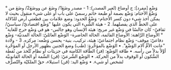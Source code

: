 وَضْع [مفرد]: ج ‌أوضاع (لغير المصدر):
1 - مصدر وضَعَ1/ وضَعَ عن ووضَعَ2/ وضَعَ من ° وَضْعُ الأختام: وَضْع بصمة أو طبعة خاتم رسميّ على باب أو على شيء منقول بحيث لا يمكن أخذ شيء دون كسر الأختام- وَضْعُ الحدود: وضع علامات بين قطعتي أرض للدّلالة على الخطّ الذي يفصلهما.
2 - هيئة الشَّيء التي يكون عليها "وَضْع اقتصاديّ/ سياسيّ/ ثقافيّ- كان جالسًا في وَضْع غير مريح: هيئة الإنسان وهو جالس- هو في وَضْع حرج للغاية" ° الأوضاع الرَّاهنة: الأوضاع القائمة، الحالة الحاضرة- الوَضْع العائليّ: الحالة المدنيّة- وَضْع دفاعيّ: موقف- وَضْع نظام اجتماعيّ: هيئة، تركيب، بنية- يحسن وَضْعه: مركزه.
3 - وِلادة "عانت الأمُّ آلام الوَضْع".
• الوَضْع بالمؤخَّرة: (طب) وضع الجنين بظهور الأرجل أو المؤخّرة أوَّلاً بدلاً من رأسه.
• طاقة الوَضْع: (فز) الطَّاقة الكامنة في جزيئات أو نظام تُتَّخذ من نُقطة السُّكون أو الوقوف بدلاً من الحركة.
• الوَضْع الشَّرعيّ: (قن) السِّمة أو الحالة القانونيَّة لشخص أو شيء.
• وَضْع اليد: (قن) استيلاء، حقّ الملكيّة والتّصرُّف